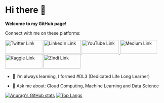 # Hi there 👋

**Welcome to my GitHub page!**

Connect with me on these platforms:

<a href="https://twitter.com/Blestseun"><img src="https://res.cloudinary.com/kolaisaac10/image/upload/v1598833526/samples/Social%20Site/twitter1_jtffso.png" alt="Twitter Link" width="120" height="45" /> </a>
<a href="https://www.linkedin.com/in/kolaisaac10/"><img src="https://res.cloudinary.com/kolaisaac10/image/upload/v1598828481/samples/Social%20Site/linkedIn_kgfq3n.png" alt="LinkedIn Link" width="120" height="45"/>
<a href="https://www.youtube.com/channel/UCqkUuiGggw2jptTa6piUiQQ"><img src="http://res.cloudinary.com/kolaisaac10/image/upload/v1598828481/samples/Social%20Site/YouTube_colah1.png" alt="YouTube Link" width="120" height="45" /> </a> 
<a href="https://medium.com/@BlestIsaac"><img src="https://res.cloudinary.com/kolaisaac10/image/upload/v1598833526/samples/Social%20Site/medium1_brliej.png" alt="Medium Link" width="120" height="45" />
<a href="https://www.kaggle.com/kolaisaac10"><img src="https://res.cloudinary.com/kolaisaac10/image/upload/v1598833035/samples/Social%20Site/kaggle2_lgioik.png" alt="Kaggle Link" width="120" height="45" />
<a href="https://zindi.africa/users/Sir-isaac"><img src="https://res.cloudinary.com/kolaisaac10/image/upload/v1598828481/samples/Social%20Site/zindi_jntzxw.png" alt="Zindi Link" width="120" height="45" /> </a>

- 🌱 I’m always learning, I formed #DL3 (Dedicated Life Long Learner)

- 💬 Ask me about: Cloud Computing, Machine Learning and Data Science
<!--
Here are some ideas to get you started:

- 🔭 I’m currently working on ...
- 🌱 I’m currently learning ...
- 👯 I’m looking to collaborate on ...
- 🤔 I’m looking for help with ...
- 💬 Ask me about ...
- 📫 How to reach me: ...
- 😄 Pronouns: ...
- ⚡ Fun fact: ...
-->
[![Anurag's GitHub stats](https://github-readme-stats.vercel.app/api?username=kolaisaac&show_icons=true&theme=algolia)](https://github.com/anuraghazra/github-readme-stats)
[![Top Langs](https://github-readme-stats.vercel.app/api/top-langs/?username=kolaisaac&show_icons=true&theme=algolia&layout=compact)](https://github.com/anuraghazra/github-readme-stats)
